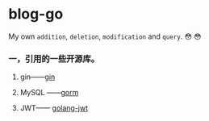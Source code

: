 # blog-go
My own `addition`, `deletion`, `modification` and `query`. 😳 😳 

### 一，引用的一些开源库。

1. gin——[gin](https://gin-gonic.com/)

2. MySQL ——[gorm](https://github.com/go-gorm/gorm)

3. JWT—— [golang-jwt](https://github.com/golang-jwt/jwt)

   
